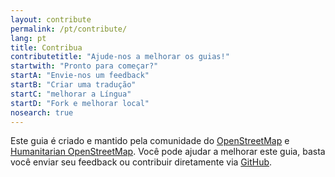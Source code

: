 ```yaml
---
layout: contribute
permalink: /pt/contribute/
lang: pt
title: Contribua
contributetitle: "Ajude-nos a melhorar os guias!"
startwith: "Pronto para começar?"
startA: "Envie-nos um feedback"
startB: "Criar uma tradução"
startC: "melhorar a Língua"
startD: "Fork e melhorar local"
nosearch: true
---
```

Este guia é criado e mantido pela comunidade do [OpenStreetMap](http://www.openstreetmap.org/) e [Humanitarian OpenStreetMap](http://hotosm.org/). Você pode ajudar a melhorar este guia, basta você enviar seu feedback ou contribuir diretamente via [GitHub](http://github.com/hotosm/learnosm).
